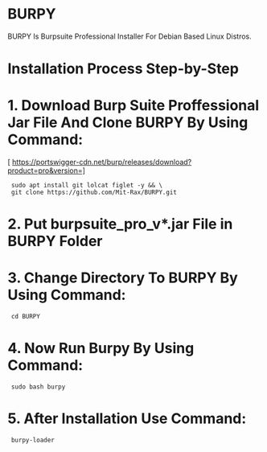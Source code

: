 # BURPY
  BURPY Is Burpsuite Professional Installer For Debian Based Linux Distros.
  
# Installation Process Step-by-Step
# 1. Download Burp Suite Proffessional Jar File And Clone BURPY By Using Command:
   [ https://portswigger-cdn.net/burp/releases/download?product=pro&version=]
     
     sudo apt install git lolcat figlet -y && \
     git clone https://github.com/Mit-Rax/BURPY.git
     
# 2. Put burpsuite_pro_v*.jar File in BURPY Folder

# 3. Change Directory To BURPY By Using Command:
     cd BURPY
# 4. Now Run Burpy By Using Command:
     sudo bash burpy
# 5. After Installation Use Command:
     burpy-loader
 
